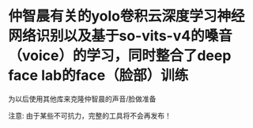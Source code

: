 # 仲智晨有关的yolo卷积云深度学习神经网络识别以及基于so-vits-v4的嗓音（voice）的学习，同时整合了deep face lab的face（脸部）训练
为以后使用其他库来克隆仲智晨的声音/脸做准备

注意:
由于某些不可抗力，完整的工具将不会再发布！
